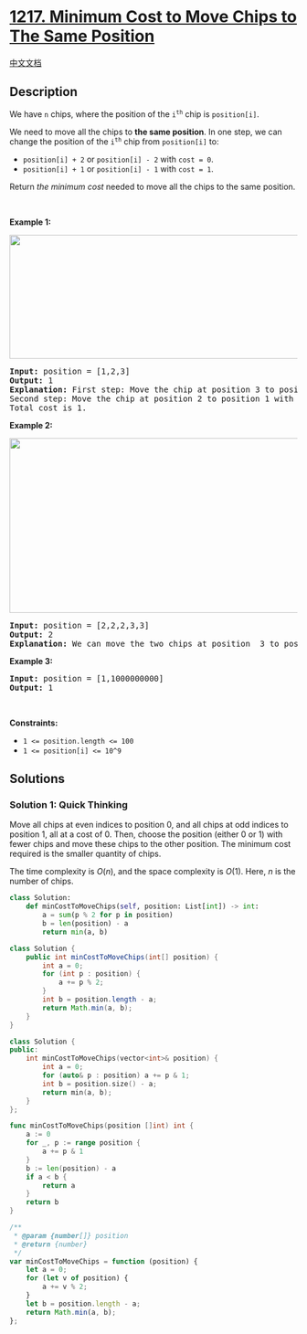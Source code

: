 # [1217. Minimum Cost to Move Chips to The Same Position](https://leetcode.com/problems/minimum-cost-to-move-chips-to-the-same-position)

[中文文档](/solution/1200-1299/1217.Minimum%20Cost%20to%20Move%20Chips%20to%20The%20Same%20Position/README.md)

<!-- tags:Greedy,Array,Math -->

<!-- difficulty:Easy -->

## Description

<p>We have <code>n</code> chips, where the position of the <code>i<sup>th</sup></code> chip is <code>position[i]</code>.</p>

<p>We need to move all the chips to <strong>the same position</strong>. In one step, we can change the position of the <code>i<sup>th</sup></code> chip from <code>position[i]</code> to:</p>

<ul>
	<li><code>position[i] + 2</code> or <code>position[i] - 2</code> with <code>cost = 0</code>.</li>
	<li><code>position[i] + 1</code> or <code>position[i] - 1</code> with <code>cost = 1</code>.</li>
</ul>

<p>Return <em>the minimum cost</em> needed to move all the chips to the same position.</p>

<p>&nbsp;</p>
<p><strong class="example">Example 1:</strong></p>
<img alt="" src="https://fastly.jsdelivr.net/gh/doocs/leetcode@main/solution/1200-1299/1217.Minimum%20Cost%20to%20Move%20Chips%20to%20The%20Same%20Position/images/chips_e1.jpg" style="width: 750px; height: 217px;" />
<pre>
<strong>Input:</strong> position = [1,2,3]
<strong>Output:</strong> 1
<strong>Explanation:</strong> First step: Move the chip at position 3 to position 1 with cost = 0.
Second step: Move the chip at position 2 to position 1 with cost = 1.
Total cost is 1.
</pre>

<p><strong class="example">Example 2:</strong></p>
<img alt="" src="https://fastly.jsdelivr.net/gh/doocs/leetcode@main/solution/1200-1299/1217.Minimum%20Cost%20to%20Move%20Chips%20to%20The%20Same%20Position/images/chip_e2.jpg" style="width: 750px; height: 306px;" />
<pre>
<strong>Input:</strong> position = [2,2,2,3,3]
<strong>Output:</strong> 2
<strong>Explanation:</strong> We can move the two chips at position  3 to position 2. Each move has cost = 1. The total cost = 2.
</pre>

<p><strong class="example">Example 3:</strong></p>

<pre>
<strong>Input:</strong> position = [1,1000000000]
<strong>Output:</strong> 1
</pre>

<p>&nbsp;</p>
<p><strong>Constraints:</strong></p>

<ul>
	<li><code>1 &lt;= position.length &lt;= 100</code></li>
	<li><code>1 &lt;= position[i] &lt;= 10^9</code></li>
</ul>

## Solutions

### Solution 1: Quick Thinking

Move all chips at even indices to position 0, and all chips at odd indices to position 1, all at a cost of 0. Then, choose the position (either 0 or 1) with fewer chips and move these chips to the other position. The minimum cost required is the smaller quantity of chips.

The time complexity is $O(n)$, and the space complexity is $O(1)$. Here, $n$ is the number of chips.

<!-- tabs:start -->

```python
class Solution:
    def minCostToMoveChips(self, position: List[int]) -> int:
        a = sum(p % 2 for p in position)
        b = len(position) - a
        return min(a, b)
```

```java
class Solution {
    public int minCostToMoveChips(int[] position) {
        int a = 0;
        for (int p : position) {
            a += p % 2;
        }
        int b = position.length - a;
        return Math.min(a, b);
    }
}
```

```cpp
class Solution {
public:
    int minCostToMoveChips(vector<int>& position) {
        int a = 0;
        for (auto& p : position) a += p & 1;
        int b = position.size() - a;
        return min(a, b);
    }
};
```

```go
func minCostToMoveChips(position []int) int {
	a := 0
	for _, p := range position {
		a += p & 1
	}
	b := len(position) - a
	if a < b {
		return a
	}
	return b
}
```

```js
/**
 * @param {number[]} position
 * @return {number}
 */
var minCostToMoveChips = function (position) {
    let a = 0;
    for (let v of position) {
        a += v % 2;
    }
    let b = position.length - a;
    return Math.min(a, b);
};
```

<!-- tabs:end -->

<!-- end -->
